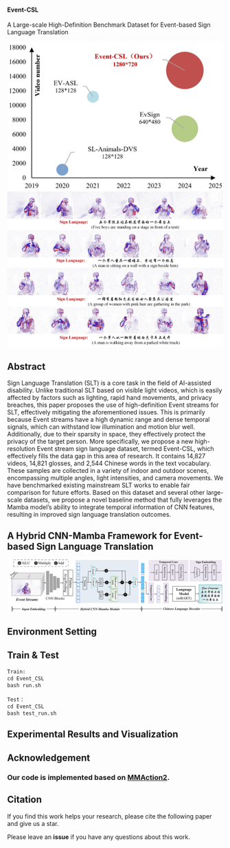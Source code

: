 #### Event-CSL 
A Large-scale High-Definition Benchmark Dataset for Event-based Sign Language Translation 

<div align="center">
<img src="https://github.com/Event-AHU/OpenESL/blob/main/Event_CSL/figures/videonumber_resolution.jpg" width="600"><img src= "https://github.com/Event-AHU/OpenESL/blob/main/Event_CSL/figures/EventSLT_demos.jpg" width="600">
</div>


## Abstract 
Sign Language Translation (SLT) is a core task in the field of AI-assisted disability. Unlike traditional SLT based on visible light videos, which is easily affected by factors such as lighting, rapid hand movements, and privacy breaches, this paper proposes the use of high-definition Event streams for SLT, effectively mitigating the aforementioned issues. This is primarily because Event streams have a high dynamic range and dense temporal signals, which can withstand low illumination and motion blur well. Additionally, due to their sparsity in space, they effectively protect the privacy of the target person. More specifically, we propose a new high-resolution Event stream sign language dataset, termed Event-CSL, which effectively fills the data gap in this area of research. It contains 14,827 videos, 14,821 glosses, and 2,544 Chinese words in the text vocabulary. These samples are collected in a variety of indoor and outdoor scenes, encompassing multiple angles, light intensities, and camera movements. We have benchmarked existing mainstream SLT works to enable fair comparison for future efforts. Based on this dataset and several other large-scale datasets, we propose a novel baseline method that fully leverages the Mamba model’s ability to integrate temporal information of CNN features, resulting in improved sign language translation outcomes.


## A Hybrid CNN-Mamba Framework for Event-based Sign Language Translation
<div align="center">
<img src="https://github.com/Event-AHU/OpenESL/blob/main/Event_CSL/figures/EventSLT_framework.jpg" width="800">  
</div>


## Environment Setting 


## Train & Test
```
Train:
cd Event_CSL
bash run.sh

Test：
cd Event_CSL
bash test_run.sh
```

## Experimental Results and Visualization


## Acknowledgement 
### Our code is implemented based on <a href="https://github.com/open-mmlab/mmaction2">MMAction2</a>.


## Citation 

If you find this work helps your research, please cite the following paper and give us a star. 


Please leave an **issue** if you have any questions about this work. 



